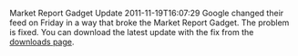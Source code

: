 Market Report Gadget Update
2011-11-19T16:07:29
Google changed their feed on Friday in a way that broke the Market Report Gadget. The problem is fixed. You can download the latest update with the fix from the [downloads page](http://mike-ward.net/downloads).
